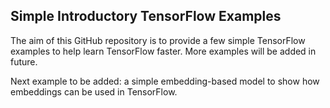 ## Simple Introductory TensorFlow Examples

The aim of this GitHub repository is to provide a few simple TensorFlow examples to help learn TensorFlow faster.
More examples will be added in future.

Next example to be added: a simple embedding-based model to show how embeddings can be used in TensorFlow.

